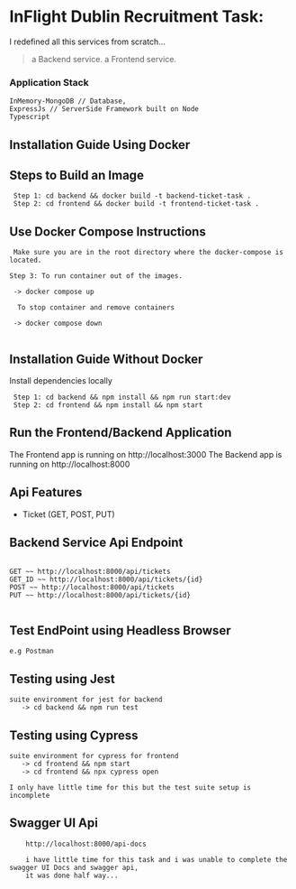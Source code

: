 
# InFlight Dublin Recruitment Task: 
    
 I redefined all this services from scratch...

> a Backend service.
> a Frontend service.

### Application Stack

```
InMemory-MongoDB // Database,
ExpressJs // ServerSide Framework built on Node
Typescript

```

## Installation Guide Using Docker


## Steps to Build an Image
```
 Step 1: cd backend && docker build -t backend-ticket-task .
 Step 2: cd frontend && docker build -t frontend-ticket-task .
```


## Use Docker Compose Instructions
```
 Make sure you are in the root directory where the docker-compose is located.

Step 3: To run container out of the images.

 -> docker compose up

  To stop container and remove containers

 -> docker compose down
   
```
## Installation Guide Without Docker
Install dependencies locally
```
 Step 1: cd backend && npm install && npm run start:dev
 Step 2: cd frontend && npm install && npm start

```


## Run the Frontend/Backend Application
 The Frontend app is running on http://localhost:3000
 The Backend app is running on http://localhost:8000

## Api Features

- Ticket (GET, POST, PUT)



## Backend Service Api Endpoint
```

GET ~~ http://localhost:8000/api/tickets
GET_ID ~~ http://localhost:8000/api/tickets/{id}
POST ~~ http://localhost:8000/api/tickets
PUT ~~ http://localhost:8000/api/tickets/{id}


```

## Test EndPoint using Headless Browser
```
e.g Postman

```

## Testing using Jest
```
suite environment for jest for backend
   -> cd backend && npm run test
```

## Testing using Cypress
```
suite environment for cypress for frontend
   -> cd frontend && npm start
   -> cd frontend && npx cypress open

I only have little time for this but the test suite setup is incomplete
```


## Swagger UI Api
```
    http://localhost:8000/api-docs

    i have little time for this task and i was unable to complete the swagger UI Docs and swagger api,
    it was done half way... 

```


 
